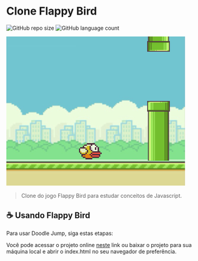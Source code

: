 # Clone Flappy Bird

![GitHub repo size](https://img.shields.io/github/repo-size/levxyca/flappy-bird?style=for-the-badge)
![GitHub language count](https://img.shields.io/github/languages/count/levxyca/flappy-bird?style=for-the-badge)

<img src="exemplo-imagem.png" alt="exemplo imagem">

> Clone do jogo Flappy Bird para estudar conceitos de Javascript.

## ☕ Usando Flappy Bird

Para usar Doodle Jump, siga estas etapas:

Você pode acessar o projeto online [neste]() link ou baixar o projeto para sua máquina local e abrir o index.html no seu navegador de preferência.